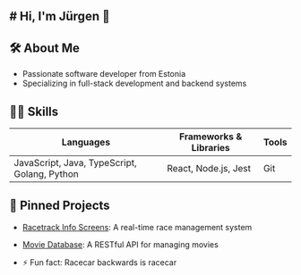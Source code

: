 ## # Hi, I'm Jürgen 👋

## 🛠 About Me
- Passionate software developer from Estonia
- Specializing in full-stack development and backend systems

## 🧑‍💻 Skills
| Languages         | Frameworks & Libraries | Tools               |
|-------------------|------------------------|---------------------|
| JavaScript, Java, TypeScript, Golang, Python  | React, Node.js, Jest         | Git         |

## 📌 Pinned Projects
- [Racetrack Info Screens](https://github.com/jyrgenandessalu/Racetrack-info-screens): A real-time race management system
- [Movie Database](https://github.com/jyrgenandessalu/Movie-database): A RESTful API for managing movies

- ⚡ Fun fact: Racecar backwards is racecar
